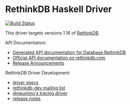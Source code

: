 # RethinkDB Haskell Driver #

[![Build Status](https://travis-ci.org/AtnNn/haskell-rethinkdb.svg?branch=master)](https://travis-ci.org/AtnNn/haskell-rethinkdb)

This driver targets versions 1.16 of [RethinkDB](http://rethinkdb.com).

API Documentation:

* [Generated API documentation for Database.RethinkDB](http://hackage.haskell.org/package/rethinkdb/docs/Database-RethinkDB.html)
* [Official API documentation on rethinkdb.com](http://rethinkdb.com/api)
* [Release Announcements](https://github.com/atnnn/haskell-rethinkdb/releases)

RethinkDB Driver Development:

* [driver specs](http://rethinkdb.com/docs/driver-spec/)
* [rethinkdb-dev mailing list](https://groups.google.com/forum/#!forum/rethinkdb-dev)
* [@neumino's tracing driver](https://github.com/neumino/rethinkdb-driver-development)
* [release notes](https://github.com/rethinkdb/rethinkdb/blob/next/NOTES.md)
